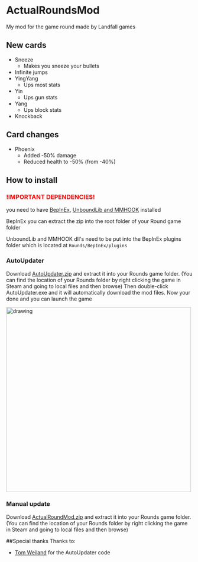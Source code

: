 # ActualRoundsMod
My mod for the game round made by Landfall games

## New cards
- Sneeze
  - Makes you sneeze your bullets
- Infinite jumps
- YingYang
  - Ups most stats
- Yin
  - Ups gun stats
- Yang
  - Ups block stats
- Knockback

## Card changes
- Phoenix
  - Added -50% damage
  - Reduced health to -50% (from -40%)
  
## How to install

### <span style="color:red">!IMPORTANT DEPENDENCIES!</span>
you need to have [BepInEx](https://github.com/BepInEx/BepInEx/releases/download/v5.4.11/BepInEx_x64_5.4.11.0.zip), [UnboundLib and MMHOOK](https://github.com/willis81808/UnboundLib/releases/latest) installed  
  
BepInEx you can extract the zip into the root folder of your Round game folder  
  
UnboundLib and MMHOOK dll's need to be put into the BepInEx plugins folder which is located at
```Rounds/BepInEx/plugins```


### AutoUpdater
Download [AutoUpdater.zip](https://github.com/tddebart/ActualRoundsMod/releases/latest/download/AutoUpdater.zip)
and extract it into your Rounds game folder. (You can find the location of your Rounds folder by right clicking
the game in Steam and going to local files and then browse) Then double-click AutoUpdater.exe and it will automatically
download the mod files. Now your done and you can launch the game

<img src="https://i.imgur.com/rATZEd8.png" alt="drawing" width="500"/>

### Manual update
Download [ActualRoundMod.zip](https://github.com/tddebart/ActualRoundsMod/releases/latest/download/ActualRoundsMod.zip)
and extract it into your Rounds game folder. (You can find the location of your Rounds folder by right clicking
the game in Steam and going to local files and then browse)  

##Special thanks
Thanks to:
- [Tom Weiland](https://www.youtube.com/channel/UCa-mDKzV5MW_BXjSDRqqHUw) for the AutoUpdater code